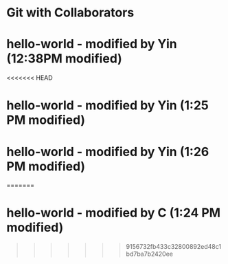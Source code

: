# Git with Collaborators
# hello-world - modified by Yin (12:38PM modified)
<<<<<<< HEAD
# hello-world - modified by Yin (1:25 PM modified)
# hello-world - modified by Yin (1:26 PM modified)
=======
# hello-world - modified by C (1:24 PM modified)
>>>>>>> 9156732fb433c32800892ed48c1bd7ba7b2420ee
